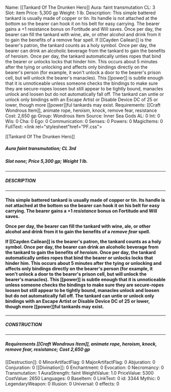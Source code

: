 Name: [[Tankard Of The Drunken Hero]]
Aura: faint transmutation
CL: 3
Slot: item
Price: 5,300 gp
Weight: 1 lb.
Description: This simple battered tankard is usually made of copper or tin. Its handle is not attached at the bottom so the bearer can hook it on his belt for easy carrying. The bearer gains a +1 resistance bonus on Fortitude and Will saves. Once per day, the bearer can fill the tankard with wine, ale, or other alcohol and drink from it to gain the benefits of a remove fear spell. If [[Cayden Cailean]] is the bearer's patron, the tankard counts as a holy symbol. Once per day, the bearer can drink an alcoholic beverage from the tankard to gain the benefits of heroism. Once per day, the tankard automatically unties ropes that bind the bearer or unlocks locks that hinder him. This occurs about 5 minutes after the tying or unlocking and affects only bindings directly on the bearer's person (for example, it won't unlock a door to the bearer's prison cell, but will unlock the bearer's manacles). This [[power]] is subtle enough that it is unnoticeable unless someone checks the bindings to make sure they are secure-ropes loosen but still appear to be tightly bound, manacles unlock and loosen but do not automatically fall off. The tankard can untie or unlock only bindings with an Escape Artist or Disable Device DC of 25 or lower, though more [[power]]ful tankards may exist.
Requirements: [[Craft Wondrous Item]], animate rope, heroism, knock, remove fear, resistance
Cost: 2,650 gp
Group: Wondrous Item
Source: Inner Sea Gods
AL: 0
Int: 0
Wis: 0
Cha: 0
Ego: 0
Communication: 0
Senses: 0
Powers: 0
MagicItems: 0
FullText: <link rel="stylesheet"href="PF.css"><div class="heading"><p class="alignleft">[[Tankard Of The Drunken Hero]]</p><div style="clear: both;"></div></div><div><h5><b>Aura </b>faint transmutation; <b>CL </b>3rd</h5><h5><b>Slot </b>none; <b>Price </b>5,300 gp; <b>Weight </b>1 lb.</h5></div><hr/><div><h5><b>DESCRIPTION</b></h5></div><hr/><div><h4><p>This simple battered tankard is usually made of copper or tin. Its handle is not attached at the bottom so the bearer can hook it on his belt for easy carrying. The bearer gains a +1 <i>resistance</i> bonus on Fortitude and Will saves.</p><p>Once per day, the bearer can fill the tankard with wine, ale, or other alcohol and drink from it to gain the benefits of a <i>remove fear</i> spell.</p><p>If [[Cayden Cailean]] is the bearer's patron, the tankard counts as a holy symbol. Once per day, the bearer can drink an alcoholic beverage from the tankard to gain the benefits of <i>heroism</i>. Once per day, the tankard automatically unties ropes that bind the bearer or unlocks locks that hinder him. This occurs about 5 minutes after the tying or unlocking and affects only bindings directly on the bearer's person (for example, it won't unlock a door to the bearer's prison cell, but will unlock the bearer's manacles). This [[power]] is subtle enough that it is unnoticeable unless someone checks the bindings to make sure they are secure-ropes loosen but still appear to be tightly bound, manacles unlock and loosen but do not automatically fall off. The tankard can untie or unlock only bindings with an Escape Artist or Disable Device DC of 25 or lower, though more [[power]]ful tankards may exist.</p></h4></div><hr/><div><h5><b>CONSTRUCTION</b></h5></div><hr/><div><h5><b>Requirements </b>[[Craft Wondrous Item]], <i>animate rope</i>, <i>heroism</i>, <i>knock</i>, <i>remove fear</i>, <i>resistance</i>; <b>Cost </b>2,650 gp</h5></div>
[[Destruction]]: 0
MinorArtifactFlag: 0
MajorArtifactFlag: 0
Abjuration: 0
Conjuration: 0
[[Divination]]: 0
Enchantment: 0
Evocation: 0
Necromancy: 0
Transmutation: 1
AuraStrength: faint
WeightValue: 1.0
PriceValue: 5300
CostValue: 2650
Languages: 0
BaseItem: 0
LinkText: 0
id: 3344
Mythic: 0
LegendaryWeapon: 0
Illusion: 0
Universal: 0
effects: 0
